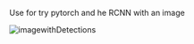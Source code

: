 Use for try pytorch and he RCNN with an image

![imagewithDetections](https://github.com/SantiagoLunaMir/Pytorch-and-RCNN/assets/111355326/8cf3ddc8-261f-4023-87d3-66b6ce03a99b)
